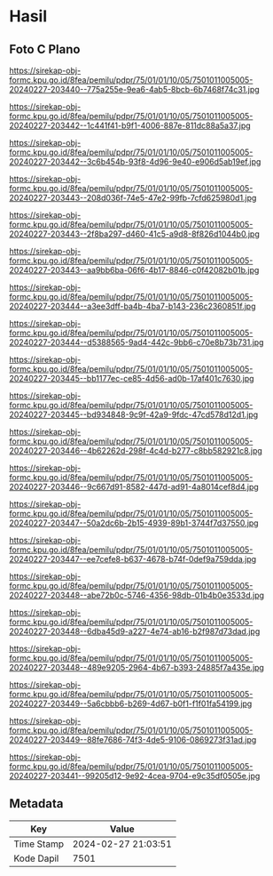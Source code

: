 # Hasil

## Foto C Plano

https://sirekap-obj-formc.kpu.go.id/8fea/pemilu/pdpr/75/01/01/10/05/7501011005005-20240227-203440--775a255e-9ea6-4ab5-8bcb-6b7468f74c31.jpg

https://sirekap-obj-formc.kpu.go.id/8fea/pemilu/pdpr/75/01/01/10/05/7501011005005-20240227-203442--1c441f41-b9f1-4006-887e-811dc88a5a37.jpg

https://sirekap-obj-formc.kpu.go.id/8fea/pemilu/pdpr/75/01/01/10/05/7501011005005-20240227-203442--3c6b454b-93f8-4d96-9e40-e906d5ab19ef.jpg

https://sirekap-obj-formc.kpu.go.id/8fea/pemilu/pdpr/75/01/01/10/05/7501011005005-20240227-203443--208d036f-74e5-47e2-99fb-7cfd625980d1.jpg

https://sirekap-obj-formc.kpu.go.id/8fea/pemilu/pdpr/75/01/01/10/05/7501011005005-20240227-203443--2f8ba297-d460-41c5-a9d8-8f826d1044b0.jpg

https://sirekap-obj-formc.kpu.go.id/8fea/pemilu/pdpr/75/01/01/10/05/7501011005005-20240227-203443--aa9bb6ba-06f6-4b17-8846-c0f42082b01b.jpg

https://sirekap-obj-formc.kpu.go.id/8fea/pemilu/pdpr/75/01/01/10/05/7501011005005-20240227-203444--a3ee3dff-ba4b-4ba7-b143-236c2360851f.jpg

https://sirekap-obj-formc.kpu.go.id/8fea/pemilu/pdpr/75/01/01/10/05/7501011005005-20240227-203444--d5388565-9ad4-442c-9bb6-c70e8b73b731.jpg

https://sirekap-obj-formc.kpu.go.id/8fea/pemilu/pdpr/75/01/01/10/05/7501011005005-20240227-203445--bb1177ec-ce85-4d56-ad0b-17af401c7630.jpg

https://sirekap-obj-formc.kpu.go.id/8fea/pemilu/pdpr/75/01/01/10/05/7501011005005-20240227-203445--bd934848-9c9f-42a9-9fdc-47cd578d12d1.jpg

https://sirekap-obj-formc.kpu.go.id/8fea/pemilu/pdpr/75/01/01/10/05/7501011005005-20240227-203446--4b62262d-298f-4c4d-b277-c8bb582921c8.jpg

https://sirekap-obj-formc.kpu.go.id/8fea/pemilu/pdpr/75/01/01/10/05/7501011005005-20240227-203446--9c667d91-8582-447d-ad91-4a8014cef8d4.jpg

https://sirekap-obj-formc.kpu.go.id/8fea/pemilu/pdpr/75/01/01/10/05/7501011005005-20240227-203447--50a2dc6b-2b15-4939-89b1-3744f7d37550.jpg

https://sirekap-obj-formc.kpu.go.id/8fea/pemilu/pdpr/75/01/01/10/05/7501011005005-20240227-203447--ee7cefe8-b637-4678-b74f-0def9a759dda.jpg

https://sirekap-obj-formc.kpu.go.id/8fea/pemilu/pdpr/75/01/01/10/05/7501011005005-20240227-203448--abe72b0c-5746-4356-98db-01b4b0e3533d.jpg

https://sirekap-obj-formc.kpu.go.id/8fea/pemilu/pdpr/75/01/01/10/05/7501011005005-20240227-203448--6dba45d9-a227-4e74-ab16-b2f987d73dad.jpg

https://sirekap-obj-formc.kpu.go.id/8fea/pemilu/pdpr/75/01/01/10/05/7501011005005-20240227-203448--489e9205-2964-4b67-b393-24885f7a435e.jpg

https://sirekap-obj-formc.kpu.go.id/8fea/pemilu/pdpr/75/01/01/10/05/7501011005005-20240227-203449--5a6cbbb6-b269-4d67-b0f1-f1f01fa54199.jpg

https://sirekap-obj-formc.kpu.go.id/8fea/pemilu/pdpr/75/01/01/10/05/7501011005005-20240227-203449--88fe7686-74f3-4de5-9106-0869273f31ad.jpg

https://sirekap-obj-formc.kpu.go.id/8fea/pemilu/pdpr/75/01/01/10/05/7501011005005-20240227-203441--99205d12-9e92-4cea-9704-e9c35df0505e.jpg


## Metadata

| Key        | Value               |
| ---------- | ------------------- |
| Time Stamp | 2024-02-27 21:03:51 |
| Kode Dapil | 7501                |



